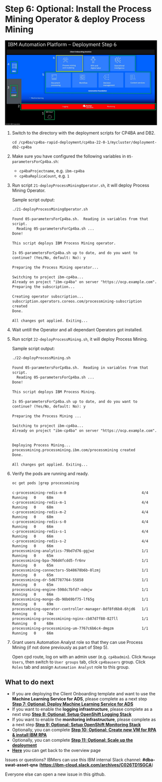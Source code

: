 # Step 6: Optional: Install the Process Mining Operator & deploy Process Mining

![Overview](images/overview06.jpg "Overview")

1. Switch to the directory with the deployment scripts for CP4BA and DB2.

   ```
   cd /cp4ba/cp4ba-rapid-deployment/cp4ba-22-0-1/mycluster/deployment-db2-cp4ba
   ```
   
2. Make sure you have configured the following variables in `05-parametersForCp4ba.sh`:
   - `cp4baProjectname`, e.g. `ibm-cp4ba`
   - `cp4baReplicaCount`, e.g. `1`
   
3. Run script `21-deployProcessMiningOperator.sh`, it will deploy Process Mining Operator.

   Sample script output:
   
   ```
   ./21-deployProcessMiningOperator.sh 
   
   Found 05-parametersForCp4ba.sh.  Reading in variables from that script.
     Reading 05-parametersForCp4ba.sh ...
   Done!
   
   This script deploys IBM Process Mining operator. 
    
   Is 05-parametersForCp4ba.sh up to date, and do you want to continue? (Yes/No, default: No): y
   
   Preparing the Process Mining operator...
   
   Switching to project ibm-cp4ba...
   Already on project "ibm-cp4ba" on server "https://ocp.example.com".
   Preparing the subscription...
   
   Creating operator subscription...
   subscription.operators.coreos.com/processmining-subscription created
   Done.
   
   All changes got applied. Exiting...

   ```
   
4. Wait untill the Operator and all dependant Operators got installed.

5. Run script `22-deployProcessMining.sh`, it will deploy Process Mining.

   Sample script output:
   ```
   ./22-deployProcessMining.sh 
   
   Found 05-parametersForCp4ba.sh.  Reading in variables from that script.
     Reading 05-parametersForCp4ba.sh ...
   Done!
   
   This script deploys IBM Process Mining. 
    
   Is 05-parametersForCp4ba.sh up to date, and do you want to continue? (Yes/No, default: No): y
   
   Preparing the Process Mining ...
   
   Switching to project ibm-cp4ba...
   Already on project "ibm-cp4ba" on server "https://ocp.example.com".
   
   
   Deploying Process Mining...
   processmining.processmining.ibm.com/processmining created
   Done.
   
   All changes got applied. Exiting...

   ```
   
6. Verify the pods are running and ready.

   ```
   oc get pods |grep processmining
   
   c-processmining-redis-m-0                                   4/4   Running   0     68m
   c-processmining-redis-m-1                                   4/4   Running   0     68m
   c-processmining-redis-m-2                                   4/4   Running   0     68m
   c-processmining-redis-s-0                                   4/4   Running   0     66m
   c-processmining-redis-s-1                                   4/4   Running   0     66m
   c-processmining-redis-s-2                                   4/4   Running   0     66m
   processmining-analytics-79bd7d76-ggjwz                      1/1   Running   0     65m
   processmining-bpa-766d4fcdd5-fr6nv                          1/1   Running   0     65m
   processmining-connectors-5b48678b6b-8lzmj                   1/1   Running   0     65m
   processmining-dr-5d67787764-55858                           1/1   Running   0     65m
   processmining-engine-598dc7bfd7-ndmjw                       1/1   Running   0     66m
   processmining-mongo-db-98b69bf75-lf65g                      1/1   Running   0     69m
   processmining-operator-controller-manager-8df8fd6b8-6hjd6   1/1   Running   0     74m
   processmining-processmining-nginx-cb87d7f88-827ll           1/1   Running   0     68m
   processmining-processmining-um-7767c6b6c4-dmgzm             1/1   Running   0     66m
   ```
   
7. Grant users Automation Analyst role so that they can use Process Mining (if not done previously as part of Step 5).

   Open cpd route, log on with an admin user (e.g. `cp4badmin`). Click `Manage Users`, then switch to `User groups` tab, click `cp4bausers` group. Click `Roles` tab and assign `Automation Analyst` role to this group.
   
## What to do next

- If you are deploying the Client Onboarding template and want to use the **Machine Learning Service for ADS**, please complete as a next step **[Step 7: Optional: Deploy Machine Learning Service for ADS](07deployMLService4ADS.md)**
- If you want to enable the **logging infrastructure**, please complete as a next step **[Step 8: Optional: Setup OpenShift Logging Stack](08setupLogging.md)**
- If you want to enable the **monitoring infrastructure**, please complete as a next step **[Step 9: Optional: Setup OpenShift Monitoring Stack](09setupMonitoring.md)**
- Optionally, you can complete **[Step 10: Optional: Create new VM for RPA  &  install IBM RPA](10createVMForRPA.md)**
- Optionally, you can complete **[Step 11: Optional: Scale up the deployment](11scaleUp.md)**
- **[Here](Readme.md)** you can get back to the overview page

Issues or questions? IBMers can use this IBM internal Slack channel: **#dba-swat-asset-qna** (**https://ibm-cloud.slack.com/archives/C026TD1SGCA**)

Everyone else can open a new issue in this github.
